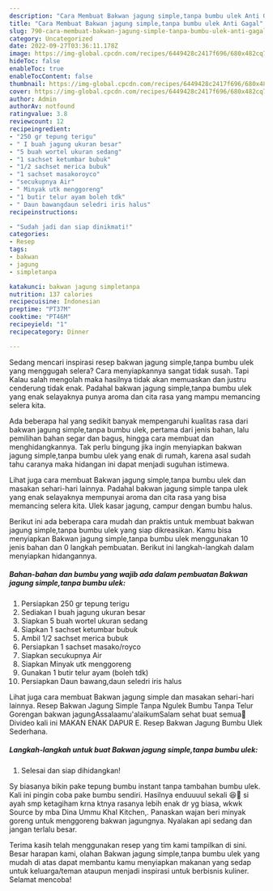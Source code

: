 ```yaml
---
description: "Cara Membuat Bakwan jagung simple,tanpa bumbu ulek Anti Gagal"
title: "Cara Membuat Bakwan jagung simple,tanpa bumbu ulek Anti Gagal"
slug: 790-cara-membuat-bakwan-jagung-simple-tanpa-bumbu-ulek-anti-gagal
category: Uncategorized
date: 2022-09-27T03:36:11.178Z
image: https://img-global.cpcdn.com/recipes/6449428c2417f696/680x482cq70/bakwan-jagung-simpletanpa-bumbu-ulek-foto-resep-utama.jpg
hideToc: false
enableToc: true
enableTocContent: false
thumbnail: https://img-global.cpcdn.com/recipes/6449428c2417f696/680x482cq70/bakwan-jagung-simpletanpa-bumbu-ulek-foto-resep-utama.jpg
cover: https://img-global.cpcdn.com/recipes/6449428c2417f696/680x482cq70/bakwan-jagung-simpletanpa-bumbu-ulek-foto-resep-utama.jpg
author: Admin
authorAv: notfound
ratingvalue: 3.8
reviewcount: 12
recipeingredient:
- "250 gr tepung terigu"
- " I buah jagung ukuran besar"
- "5 buah wortel ukuran sedang"
- "1 sachset ketumbar bubuk"
- "1/2 sachset merica bubuk"
- "1 sachset masakoroyco"
- "secukupnya Air"
- " Minyak utk menggoreng"
- "1 butir telur ayam boleh tdk"
- " Daun bawangdaun seledri iris halus"
recipeinstructions:

- "Sudah jadi dan siap dinikmati!"
categories:
- Resep
tags:
- bakwan
- jagung
- simpletanpa

katakunci: bakwan jagung simpletanpa 
nutrition: 137 calories
recipecuisine: Indonesian
preptime: "PT37M"
cooktime: "PT46M"
recipeyield: "1"
recipecategory: Dinner

---
```



Sedang mencari inspirasi resep bakwan jagung simple,tanpa bumbu ulek yang menggugah selera? Cara menyiapkannya sangat tidak susah. Tapi Kalau salah mengolah maka hasilnya tidak akan memuaskan dan justru cenderung tidak enak. Padahal bakwan jagung simple,tanpa bumbu ulek yang enak selayaknya punya aroma dan cita rasa yang mampu memancing selera kita.


Ada beberapa hal yang sedikit banyak mempengaruhi kualitas rasa dari bakwan jagung simple,tanpa bumbu ulek, pertama dari jenis bahan, lalu pemilihan bahan segar dan bagus, hingga cara membuat dan menghidangkannya. Tak perlu bingung jika ingin menyiapkan bakwan jagung simple,tanpa bumbu ulek yang enak di rumah, karena asal sudah tahu caranya maka hidangan ini dapat menjadi suguhan istimewa.

Lihat juga cara membuat Bakwan jagung simple,tanpa bumbu ulek dan masakan sehari-hari lainnya. Padahal bakwan jagung simple tanpa ulek yang enak selayaknya mempunyai aroma dan cita rasa yang bisa memancing selera kita. Ulek kasar jagung, campur dengan bumbu halus.


Berikut ini ada beberapa cara mudah dan praktis untuk membuat bakwan jagung simple,tanpa bumbu ulek yang siap dikreasikan. Kamu bisa menyiapkan Bakwan jagung simple,tanpa bumbu ulek menggunakan 10 jenis bahan dan 0 langkah pembuatan. Berikut ini langkah-langkah dalam menyiapkan hidangannya.

<!--inarticleads1-->

##### Bahan-bahan dan bumbu yang wajib ada dalam pembuatan Bakwan jagung simple,tanpa bumbu ulek:

1. Persiapkan 250 gr tepung terigu
1. Sediakan  I buah jagung ukuran besar
1. Siapkan 5 buah wortel ukuran sedang
1. Siapkan 1 sachset ketumbar bubuk
1. Ambil 1/2 sachset merica bubuk
1. Persiapkan 1 sachset masako/royco
1. Siapkan secukupnya Air
1. Siapkan  Minyak utk menggoreng
1. Gunakan 1 butir telur ayam (boleh tdk)
1. Persiapkan  Daun bawang,daun seledri iris halus


Lihat juga cara membuat Bakwan jagung simple dan masakan sehari-hari lainnya. Resep Bakwan Jagung Simple Tanpa Ngulek Bumbu Tanpa Telur Gorengan bakwan jagungAssalaamu&#39;alaikumSalam sehat buat semua🙂Divideo kali ini MAKAN ENAK DAPUR E. Resep Bakwan Jagung Bumbu Ulek Sederhana. 

<!--inarticleads2-->

##### Langkah-langkah untuk buat Bakwan jagung simple,tanpa bumbu ulek:


1. Selesai dan siap dihidangkan!

Sy biasanya bikin pake tepung bumbu instant tanpa tambahan bumbu ulek. Kali ini pingin coba pake bumbu sendiri. Hasilnya enduuuul sekali 😆🤤 si ayah smp ketagiham krna ktnya rasanya lebih enak dr yg biasa, wkwk Source by mba Dina Ummu Khal Kitchen,. Panaskan wajan beri minyak goreng untuk menggoreng bakwan jagungnya. Nyalakan api sedang dan jangan terlalu besar. 

Terima kasih telah menggunakan resep yang tim kami tampilkan di sini. Besar harapan kami, olahan Bakwan jagung simple,tanpa bumbu ulek yang mudah di atas dapat membantu kamu menyiapkan makanan yang sedap untuk keluarga/teman ataupun menjadi inspirasi untuk berbisnis kuliner. Selamat mencoba!
